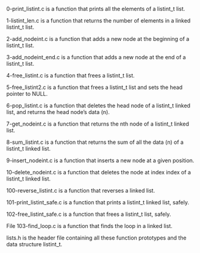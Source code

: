 0-print_listint.c is a function that prints all the elements of a listint_t list.

1-listint_len.c is a function that returns the number of elements in a linked listint_t list.

2-add_nodeint.c is a function that adds a new node at the beginning of a listint_t list.

3-add_nodeint_end.c is a function that adds a new node at the end of a listint_t list.

4-free_listint.c is a function that frees a listint_t list.

5-free_listint2.c is a function that frees a listint_t list and sets the head pointer to NULL.

6-pop_listint.c is a function that deletes the head node of a listint_t linked list, and returns the head node’s data (n).

7-get_nodeint.c is a function that returns the nth node of a listint_t linked list.

8-sum_listint.c is a function that returns the sum of all the data (n) of a listint_t linked list.

9-insert_nodeint.c is a function that inserts a new node at a given position.

10-delete_nodeint.c is a function that deletes the node at index index of a listint_t linked list.

100-reverse_listint.c is a function that reverses a linked list.

101-print_listint_safe.c is a function that prints a listint_t linked list, safely.

102-free_listint_safe.c is a function that frees a listint_t list, safely.

File 103-find_loop.c is a function that finds the loop in a linked list.

lists.h is the header file containing all these function prototypes and the data structure listint_t.
